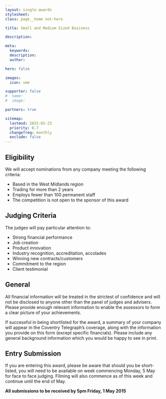 ```yaml
---
layout: single-awards
stylesheet:
class: page__home not-hero

title: Small and Medium Sized Business

description:

meta:
  keywords:
  description:
  author:

hero: false

images:
  icon: sme

supporter: false
#  name:
#  image:

partners: true

sitemap:
  lastmod: 2015-02-23
  priority: 0.7
  changefreq: monthly
  exclude: false
---
```


## Eligibility

We will accept nominations from any company meeting the following criteria:

- Based in the West Midlands region
- Trading for more than 2 years
- Employs fewer than 100 permanent staff
- The competition is not open to the sponsor of this award

## Judging Criteria

The judges will pay particular attention to:

- Strong financial performance
- Job creation
- Product innovation
- Industry recognition, accreditation, accolades
- Winning new contracts/customers
- Commitment to the region
- Client testimonial

## General

All financial information will be treated in the strictest of confidence and will not be disclosed to anyone other than the panel of judges and advisers.  Please provide enough relevant information to enable the assessors to form a clear picture of your achievements.

If successful in being shortlisted for the award, a summary of your company will appear in the Coventry Telegraph&rsquo;s coverage, along with the information you provide on this form (except specific financials). Please include any general background information which you would be happy to see in print.

## Entry Submission

If you are entering this award, please be aware that should you be short-listed, you will need to be available on week commencing Monday, 5 May for face to face judging. Filming will also commence as of this week and continue until the end of May.

**All submissions to be received by 5pm&nbsp;Friday, 1&nbsp;May&nbsp;2015**
